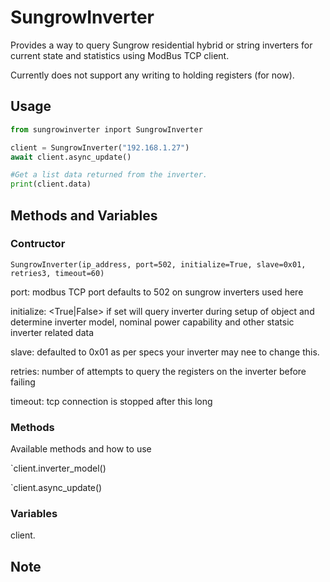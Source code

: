 # SungrowInverter

Provides a way to query Sungrow residential hybrid or string inverters for current state and statistics using ModBus TCP client.

Currently does not support any writing to holding registers (for now).


## Usage

```python
from sungrowinverter inport SungrowInverter

client = SungrowInverter("192.168.1.27")
await client.async_update()

#Get a list data returned from the inverter.
print(client.data)
```

## Methods and Variables

### Contructor

`SungrowInverter(ip_address, port=502, initialize=True, slave=0x01, retries3, timeout=60)`

port: modbus TCP port defaults to 502 on sungrow inverters used here

initialize: <True|False> if set will query inverter during setup of object and determine inverter model, nominal power capability and other statsic inverter related data

slave: defaulted to 0x01 as per specs your inverter may nee to change this.

retries: number of attempts to query the registers on the inverter before failing

timeout: <in seconds> tcp connection is stopped after this long

### Methods

Available methods and how to use

`client.inverter_model()

`client.async_update()

### Variables

client.

## Note
